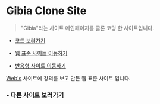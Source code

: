 # Gibia Clone Site

> "Gibia"라는 사이트 메인페이지를 클론 코딩 한 사이트입니다.

- [코드 보러가기](https://engus93.github.io/gaibaCloneWeb/)

- [웹 표준 사이트 이동하기](https://engus93.github.io/gaibaCloneWeb/gabia/)

- [반응형 사이트 이동하기](https://engus93.github.io/gaibaCloneWeb/gabiaMobaile/)

[Web's](https://www.youtube.com/watch?v=BcR_Qa-yDZY&list=PL4UVBBIc6giK_T_7i7MssZ516YIRUmhAm&index=1) 사이트에 강의를 보고 만든 웹 표준 사이트 입니다.

### - [다른 사이트 보러가기](https://github.com/engus93/engus93.github.io)